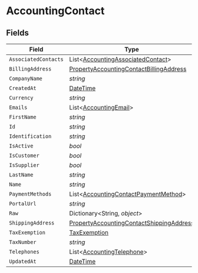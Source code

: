 # AccountingContact


## Fields

| Field                                                                                                           | Type                                                                                                            | Required                                                                                                        | Description                                                                                                     |
| --------------------------------------------------------------------------------------------------------------- | --------------------------------------------------------------------------------------------------------------- | --------------------------------------------------------------------------------------------------------------- | --------------------------------------------------------------------------------------------------------------- |
| `AssociatedContacts`                                                                                            | List<[AccountingAssociatedContact](../../Models/Components/AccountingAssociatedContact.md)>                     | :heavy_minus_sign:                                                                                              | N/A                                                                                                             |
| `BillingAddress`                                                                                                | [PropertyAccountingContactBillingAddress](../../Models/Components/PropertyAccountingContactBillingAddress.md)   | :heavy_minus_sign:                                                                                              | N/A                                                                                                             |
| `CompanyName`                                                                                                   | *string*                                                                                                        | :heavy_minus_sign:                                                                                              | N/A                                                                                                             |
| `CreatedAt`                                                                                                     | [DateTime](https://learn.microsoft.com/en-us/dotnet/api/system.datetime?view=net-5.0)                           | :heavy_minus_sign:                                                                                              | N/A                                                                                                             |
| `Currency`                                                                                                      | *string*                                                                                                        | :heavy_minus_sign:                                                                                              | N/A                                                                                                             |
| `Emails`                                                                                                        | List<[AccountingEmail](../../Models/Components/AccountingEmail.md)>                                             | :heavy_minus_sign:                                                                                              | N/A                                                                                                             |
| `FirstName`                                                                                                     | *string*                                                                                                        | :heavy_minus_sign:                                                                                              | N/A                                                                                                             |
| `Id`                                                                                                            | *string*                                                                                                        | :heavy_minus_sign:                                                                                              | N/A                                                                                                             |
| `Identification`                                                                                                | *string*                                                                                                        | :heavy_minus_sign:                                                                                              | N/A                                                                                                             |
| `IsActive`                                                                                                      | *bool*                                                                                                          | :heavy_minus_sign:                                                                                              | N/A                                                                                                             |
| `IsCustomer`                                                                                                    | *bool*                                                                                                          | :heavy_minus_sign:                                                                                              | N/A                                                                                                             |
| `IsSupplier`                                                                                                    | *bool*                                                                                                          | :heavy_minus_sign:                                                                                              | N/A                                                                                                             |
| `LastName`                                                                                                      | *string*                                                                                                        | :heavy_minus_sign:                                                                                              | N/A                                                                                                             |
| `Name`                                                                                                          | *string*                                                                                                        | :heavy_minus_sign:                                                                                              | N/A                                                                                                             |
| `PaymentMethods`                                                                                                | List<[AccountingContactPaymentMethod](../../Models/Components/AccountingContactPaymentMethod.md)>               | :heavy_minus_sign:                                                                                              | N/A                                                                                                             |
| `PortalUrl`                                                                                                     | *string*                                                                                                        | :heavy_minus_sign:                                                                                              | N/A                                                                                                             |
| `Raw`                                                                                                           | Dictionary<String, *object*>                                                                                    | :heavy_minus_sign:                                                                                              | N/A                                                                                                             |
| `ShippingAddress`                                                                                               | [PropertyAccountingContactShippingAddress](../../Models/Components/PropertyAccountingContactShippingAddress.md) | :heavy_minus_sign:                                                                                              | N/A                                                                                                             |
| `TaxExemption`                                                                                                  | [TaxExemption](../../Models/Components/TaxExemption.md)                                                         | :heavy_minus_sign:                                                                                              | N/A                                                                                                             |
| `TaxNumber`                                                                                                     | *string*                                                                                                        | :heavy_minus_sign:                                                                                              | N/A                                                                                                             |
| `Telephones`                                                                                                    | List<[AccountingTelephone](../../Models/Components/AccountingTelephone.md)>                                     | :heavy_minus_sign:                                                                                              | N/A                                                                                                             |
| `UpdatedAt`                                                                                                     | [DateTime](https://learn.microsoft.com/en-us/dotnet/api/system.datetime?view=net-5.0)                           | :heavy_minus_sign:                                                                                              | N/A                                                                                                             |